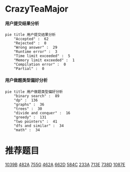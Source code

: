 # CrazyTeaMajor

<!-- tabs:start -->



#### **用户提交结果分析**

```mermaid
pie title 用户提交结果分析
    "Accepted" :  62
    "Rejected" :  0
    "Wrong answer" :  29
    "Runtime error" :  3
    "Time limit exceeded" :  5
    "Memory limit exceeded" :  1
    "Compilation error" :  0
    "Partial" :  0
```

#### **用户做题类型偏好分析**

```mermaid
pie title 用户做题类型偏好分析
    "binary search" :  89
    "dp" :  136
    "graphs" :  36
    "trees" :  30
    "divide and conquer" :  16
    "greedy" :  131
    "two pointers" :  41
    "dfs and similar" :  34
    "math" :  34
```



<!-- tabs:end -->
# 推荐题目
[1039B](https://codeforces.com/contest/1039/problem/B)
[482A](https://codeforces.com/contest/482/problem/A)
[755G](https://codeforces.com/contest/755/problem/G)
[462A](https://codeforces.com/contest/462/problem/A)
[662D](https://codeforces.com/contest/662/problem/D)
[584C](https://codeforces.com/contest/584/problem/C)
[233A](https://codeforces.com/contest/233/problem/A)
[713E](https://codeforces.com/contest/713/problem/E)
[738D](https://codeforces.com/contest/738/problem/D)
[1087E](https://codeforces.com/contest/1087/problem/E)
